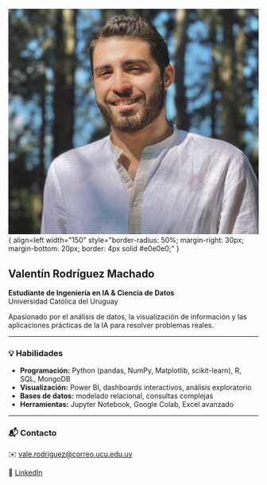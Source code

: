 ![Valentín Rodríguez Machado](assets/foto-perfil.jpg){ align=left width="150" style="border-radius: 50%; margin-right: 30px; margin-bottom: 20px; border: 4px solid #e0e0e0;" }

## Valentín Rodríguez Machado

**Estudiante de Ingeniería en IA & Ciencia de Datos**  
Universidad Católica del Uruguay

Apasionado por el análisis de datos, la visualización de información y las aplicaciones prácticas de la IA para resolver problemas reales.

<div style="clear: both;"></div>

---

### 💡 Habilidades  
- **Programación:** Python (pandas, NumPy, Matplotlib, scikit-learn), R, SQL, MongoDB  
- **Visualización:** Power BI, dashboards interactivos, análisis exploratorio  
- **Bases de datos:** modelado relacional, consultas complejas  
- **Herramientas:** Jupyter Notebook, Google Colab, Excel avanzado  

---

### 📬 Contacto  
✉️ [vale.rodriguez@correo.ucu.edu.uy](mailto:vale.rodriguez@correo.ucu.edu.uy)  

🔗 [LinkedIn](https://www.linkedin.com/in/valent%C3%ADn-rodr%C3%ADguez-machado-39a315242/)
